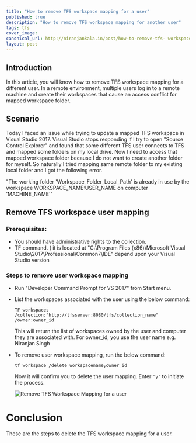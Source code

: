 ```yaml
---
title: "How to remove TFS workspace mapping for a user"
published: true
description: "How to remove TFS workspace mapping for another user"
tags: tfs
cover_image: 
canonical_url: http://niranjankala.in/post/how-to-remove-tfs- workspace-mapping-for-a-user
layout: post
---
```

    
## Introduction

In this article, you will know how to remove TFS workspace mapping for a different user. In a remote environment, multiple users log in to a remote machine and create their workspaces that cause an access conflict for mapped workspace folder.

## Scenario

Today I faced an issue while trying to update a mapped TFS workspace in Visual Studio 2017. Visual Studio stops responding if I try to open "Source Control Explorer" and found that some different TFS user connects to TFS and mapped some folders on my local drive. Now I need to access that mapped workspace folder because I do not want to create another folder for myself. So naturally I tried mapping same remote folder to my existing local folder and I got the following error.

"The working folder 'Workspace_Folder_Local_Path' is already in use by the workspace WORKSPACE_NAME:USER_NAME on computer 'MACHINE_NAME'"

## Remove TFS workspace user mapping

### Prerequisites:

- You should have administrative rights to the collection.
- TF command. ( it is located at "C:\Program Files (x86)\Microsoft Visual Studio\2017\Professional\Common7\IDE" depend upon your Visual Studio version


### Steps to remove user workspace mapping
- Run "Developer Command Prompt for VS 2017" from Start menu.
- List the workspaces associated with the user using the below command:
    ```
    TF workspaces /collection:"http://tfsserver:8080/tfs/collection_name" /owner:owner_id
    ```
  This will return the list of workspaces owned by the user and computer they are associated with.
For owner_id, you use the user name e.g. Niranjan Singh
- To remove user workspace mapping, run the below command:
    ```
    tf workspace /delete workspacename;owner_id 
    ```

  Now it will confirm you to delete the user mapping. Enter  `'y'` to initiate the process.

  ![Remove TFS Workspace Mapping for a user](https://2.bp.blogspot.com/-_FBeQEDjD3k/XOOsMlseoHI/AAAAAAAABuE/zHq-ICKUDvMXu0uJt15vtOx4ubkBqV21gCLcBGAs/s400/Remove%2BTFS%2Bmapping.PNG)

# Conclusion
These are the steps to delete the TFS workspace mapping for a user.
